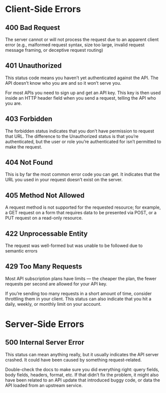 # Client-Side Errors

## 400 Bad Request
The server cannot or will not process the request due to an apparent client error (e.g., malformed request syntax, size too large, invalid request message framing, or deceptive request routing)

## 401 Unauthorized
This status code means you haven’t yet authenticated against the API. The API doesn’t know who you are and so it won’t serve you.

For most APIs you need to sign up and get an API key. This key is then used inside an HTTP header field when you send a request, telling the API who you are.

## 403 Forbidden
The forbidden status indicates that you don’t have permission to request that URL. The difference to the Unauthorized status is that you’re authenticated, but the user or role you’re authenticated for isn’t permitted to make the request.

## 404 Not Found
This is by far the most common error code you can get. It indicates that the URL you used in your request doesn’t exist on the server.

## 405 Method Not Allowed
A request method is not supported for the requested resource; for example, a GET request on a form that requires data to be presented via POST, or a PUT request on a read-only resource.

## 422 Unprocessable Entity
The request was well-formed but was unable to be followed due to semantic errors

## 429 Too Many Requests
Most API subscription plans have limits — the cheaper the plan, the fewer requests per second are allowed for your API key.

If you’re sending too many requests in a short amount of time, consider throttling them in your client. This status can also indicate that you hit a daily, weekly, or monthly limit on your account.

# Server-Side Errors

## 500 Internal Server Error
This status can mean anything really, but it usually indicates the API server crashed. It could have been caused by something request-related.

Double-check the docs to make sure you did everything right: query fields, body fields, headers, format, etc. If that didn’t fix the problem, it might also have been related to an API update that introduced buggy code, or data the API loaded from an upstream service.

